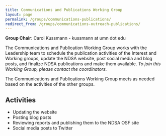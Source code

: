 ```yaml
---
title: Communications and Publications Working Group
layout: page
permalink: /groups/communications-publications/
redirect_from: /groups/communications-outreach-publications/
---
```


**Group Chair**: Carol Kussmann - kussmann at umn dot edu

The Communications and Publication Working Group works with the Leadership team to schedule the publication activities of the Interest and Working groups, update the NDSA website, post social media and blog posts, and finalize NDSA publications and make them available.  *To join this Working Group, please contact the coordinators.*

The Communications and Publications Working Group meets as needed based on the activities of the other groups.  

## Activities
- Updating the website
- Posting blog posts
- Reviewing reports and publishing them to the NDSA OSF site
- Social media posts to Twitter

